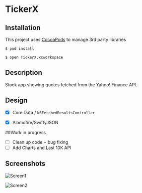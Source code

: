 # TickerX

## Installation

This project uses [CocoaPods][1] to manage 3rd party libraries

```
$ pod install
```
```
$ open TickerX.xcworkspace
```
## Description

Stock app showing quotes fetched from the Yahoo! Finance API. 

## Design
- [x] Core Data / ```NSFetchedResultsController```
- [x] Alamofire/SwiftyJSON


##Work in progress
- [ ] Clean up code + bug fixing
- [ ] Add Charts and Last 10K API

## Screenshots
![Screen1](https://github.com/teressaeid/TickerX/blob/master/screens/screen1.png) 

![Screen2](https://github.com/teressaeid/TickerX/blob/master/screens/screen2.png) 

[1]: http://www.cocoapods.org



